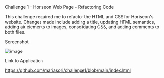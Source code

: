 Challenge 1 - Horiseon Web Page - Refactoring Code

This challenge required me to refactor the HTML and CSS for Horiseon's website.  Changes made include adding a title, updating HTML semantics, adding alt elements to images, consolidating CSS, and adding comments to both files.


Screenshot

![image](https://user-images.githubusercontent.com/88404610/130538843-c1dcb1cf-6921-4d8b-a073-d64f45824b9b.png)


Link to Application

https://github.com/mariasori/challenge1/blob/main/index.html

